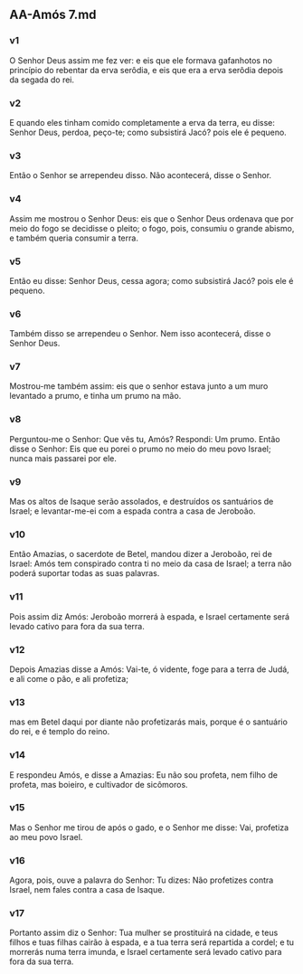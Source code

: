 ## AA-Amós 7.md
### v1
 O Senhor Deus assim me fez ver: e eis que ele formava gafanhotos no princípio do rebentar da erva serôdia, e eis que era a erva serôdia depois da segada do rei.
### v2
 E quando eles tinham comido completamente a erva da terra, eu disse: Senhor Deus, perdoa, peço-te; como subsistirá Jacó? pois ele é pequeno.
### v3
 Então o Senhor se arrependeu disso. Não acontecerá, disse o Senhor.
### v4
 Assim me mostrou o Senhor Deus: eis que o Senhor Deus ordenava que por meio do fogo se decidisse o pleito; o fogo, pois, consumiu o grande abismo, e também queria consumir a terra.
### v5
 Então eu disse: Senhor Deus, cessa agora; como subsistirá Jacó? pois ele é pequeno.
### v6
 Também disso se arrependeu o Senhor. Nem isso acontecerá, disse o Senhor Deus.
### v7
 Mostrou-me também assim: eis que o senhor estava junto a um muro levantado a prumo, e tinha um prumo na mão.
### v8
 Perguntou-me o Senhor: Que vês tu, Amós? Respondi: Um prumo. Então disse o Senhor: Eis que eu porei o prumo no meio do meu povo Israel; nunca mais passarei por ele.
### v9
 Mas os altos de Isaque serão assolados, e destruídos os santuários de Israel; e levantar-me-ei com a espada contra a casa de Jeroboão.
### v10
 Então Amazias, o sacerdote de Betel, mandou dizer a Jeroboão, rei de Israel: Amós tem conspirado contra ti no meio da casa de Israel; a terra não poderá suportar todas as suas palavras.
### v11
 Pois assim diz Amós: Jeroboão morrerá à espada, e Israel certamente será levado cativo para fora da sua terra.
### v12
 Depois Amazias disse a Amós: Vai-te, ó vidente, foge para a terra de Judá, e ali come o pão, e ali profetiza;
### v13
 mas em Betel daqui por diante não profetizarás mais, porque é o santuário do rei, e é templo do reino.
### v14
 E respondeu Amós, e disse a Amazias: Eu não sou profeta, nem filho de profeta, mas boieiro, e cultivador de sicômoros.
### v15
 Mas o Senhor me tirou de após o gado, e o Senhor me disse: Vai, profetiza ao meu povo Israel.
### v16
 Agora, pois, ouve a palavra do Senhor: Tu dizes: Não profetizes contra Israel, nem fales contra a casa de Isaque.
### v17
 Portanto assim diz o Senhor: Tua mulher se prostituirá na cidade, e teus filhos e tuas filhas cairão à espada, e a tua terra será repartida a cordel; e tu morrerás numa terra imunda, e Israel certamente será levado cativo para fora da sua terra.
